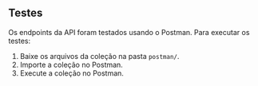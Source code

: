 ## Testes

Os endpoints da API foram testados usando o Postman. Para executar os testes:

1. Baixe os arquivos da coleção na pasta `postman/`.
2. Importe a coleção no Postman.
3. Execute a coleção no Postman.
